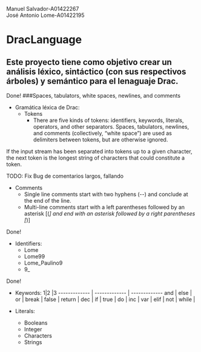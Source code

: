 Manuel Salvador-A01422267 </br>
José Antonio Lome-A01422195 </br>

# DracLanguage

## Este proyecto tiene como objetivo crear un análisis léxico, sintáctico (con sus respectivos árboles) y semántico para el lenaguaje Drac.

Done! 
###Spaces, tabulators, white spaces, newlines, and comments 

- Gramática léxica de Drac:
    - Tokens
        - There are five kinds of tokens: identifiers, keywords, literals, operators, and other separators. Spaces, tabulators, newlines, and comments (collectively, “white space”) are used as delimiters between tokens, but are otherwise ignored.

If the input stream has been separated into tokens up to a given character, the next token is the longest string of characters that could constitute a token.

TODO: Fix Bug de comentarios largos, fallando
- Comments
    - Single line comments start with two hyphens (--) and conclude at the end of the line.
    - Multi-line comments start with a left parentheses followed by an asterisk [(*] and end with an asterisk followed by a right parentheses [*)]</br>

Done!
- Identifiers:
  - Lome
  - Lome99
  - Lome_Paulino9
  - 9_

Done!
- Keywords:
1|2 |3
------------- | ------------- | -------------
and | else | or |
break | false | return |
dec | if | true |
do | inc | var |
elif | not | while |

- Literals:
  - Booleans
  - Integer
  - Characters
  - Strings
